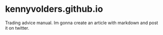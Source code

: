 # kennyvolders.github.io
Trading advice manual.
Im gonna create an article with markdown and post it on twitter.
